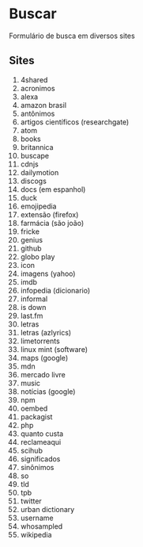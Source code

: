 # Buscar
Formulário de busca em diversos sites

## Sites
1. 4shared
1. acronimos
1. alexa
1. amazon brasil
1. antônimos
1. artigos científicos (researchgate)
1. atom
1. books
1. britannica
1. buscape
1. cdnjs
1. dailymotion
1. discogs
1. docs (em espanhol)
1. duck
1. emojipedia
1. extensão (firefox)
1. farmácia (são joão)
1. fricke
1. genius
1. github
1. globo play
1. icon
1. imagens (yahoo)
1. imdb
1. infopedia (dicionario)
1. informal
1. is down
1. last.fm
1. letras
1. letras (azlyrics)
1. limetorrents
1. linux mint (software)
1. maps (google)
1. mdn
1. mercado livre
1. music
1. notícias (google)
1. npm
1. oembed
1. packagist
1. php
1. quanto custa
1. reclameaqui
1. scihub
1. significados
1. sinônimos
1. so
1. tld
1. tpb
1. twitter
1. urban dictionary
1. username
1. whosampled
1. wikipedia
